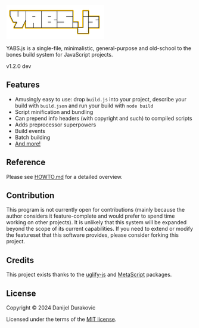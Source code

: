 ![YABS.js](/logo.png?raw=true)

YABS.js is a single-file, minimalistic, general-purpose and old-school to the bones build system for JavaScript projects.

v1.2.0 dev

## Features

- Amusingly easy to use: drop `build.js` into your project, describe your build with `build.json` and run your build with `node build`
- Script minification and bundling
- Can prepend info headers (with copyright and such) to compiled scripts
- Adds preprocessor superpowers
- Build events
- Batch building
- [And more!](/MANUAL.md)

## Reference

Please see [HOWTO.md](/MANUAL.md) for a detailed overview.

## Contribution

This program is not currently open for contributions (mainly because the author considers it feature-complete and would prefer to spend time working on other projects). It is unlikely that this system will be expanded beyond the scope of its current capabilities. If you need to extend or modify the featureset that this software provides, please consider forking this project.

## Credits

This project exists thanks to the [uglify-js](https://www.npmjs.com/package/uglify-js) and [MetaScript](https://www.npmjs.com/package/metascript) packages.

## License

Copyright © 2024 Danijel Durakovic

Licensed under the terms of the [MIT license](LICENSE).
